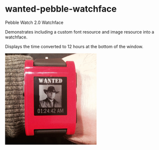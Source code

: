 wanted-pebble-watchface
=======================

Pebble Watch 2.0 Watchface

Demonstrates including a custom font resource and image resource into a watchface.

Displays the time converted to 12 hours at the bottom of the window.

![Alt text](wanted_watchface.png "Screenshot")
